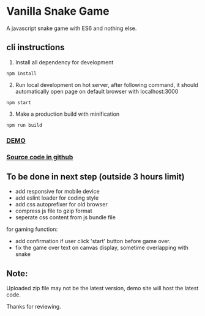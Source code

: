 # Vanilla Snake Game

A javascript snake game with ES6 and nothing else.

## cli instructions
1. Install all dependency for development
```
npm install
```
2. Run local development on hot server, after following command,
it should automatically open page on default browser with localhost:3000
```
npm start
```
3. Make a production build with minification
```
npm run build
```

### [DEMO](http://www.javascript.fun/ss/)
### [Source code in github](https://github.com/im6/vanilla_snake)

## To be done in next step (outside 3 hours limit)
- add responsive for mobile device
- add eslint loader for coding style
- add css autoprefixer for old browser
- compress js file to gzip format
- seperate css content from js bundle file

for gaming function:
- add confirmation if user click 'start' button before game over.
- fix the game over text on canvas display, sometime overlapping with snake


## Note:
Uploaded zip file may not be the latest version, demo site will host the latest code.

Thanks for reviewing.
